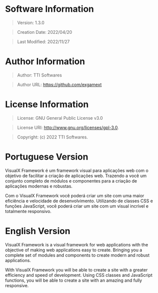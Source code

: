# Software Information
  > Version: 1.3.0

  > Creation Date: 2022/04/20

  > Last Modified: 2022/11/27

# Author Information
  > Author: TTI Softwares

  > Author URL: https://github.com/exgamext

# License Information
  > License: GNU General Public License v3.0

  > License URI: http://www.gnu.org/licenses/gpl-3.0.
  
  > Copyright: (c) 2022 TTI Softwares.



# Portuguese Version

VisualX Framework é um framework visual para aplicações web com o objetivo de facilitar a criação de aplicações web. Trazendo a você um conjunto completo de módulos e componentes para a criação de aplicações modernas e robustas.

Com o VisualX Framework você poderá criar um site com uma maior eficiência e velocidade de desenvolvimento. Utilizando de classes CSS e funções JavaScript, você poderá criar um site com um visual incrível e totalmente responsivo.


# English Version

VisualX Framework is a visual framework for web applications with the objective of making web applications easy to create. Bringing you a complete set of modules and components to create modern and robust applications.

With VisualX Framework you will be able to create a site with a greater efficiency and speed of development. Using CSS classes and JavaScript functions, you will be able to create a site with an amazing and fully responsive.